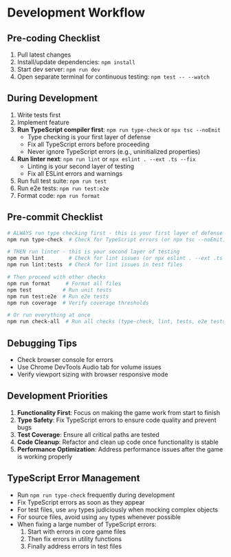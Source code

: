 # Development Workflow

## Pre-coding Checklist

1. Pull latest changes
2. Install/update dependencies: `npm install`
3. Start dev server: `npm run dev`
4. Open separate terminal for continuous testing: `npm test -- --watch`

## During Development

1. Write tests first
2. Implement feature
3. **Run TypeScript compiler first**: `npm run type-check` or `npx tsc --noEmit`
   - Type checking is your first layer of defense
   - Fix all TypeScript errors before proceeding
   - Never ignore TypeScript errors (e.g., uninitialized properties)
4. **Run linter next**: `npm run lint` or `npx eslint . --ext .ts --fix`
   - Linting is your second layer of testing
   - Fix all ESLint errors and warnings
5. Run full test suite: `npm run test`
6. Run e2e tests: `npm run test:e2e`
7. Format code: `npm run format`

## Pre-commit Checklist

```bash
# ALWAYS run type checking first - this is your first layer of defense
npm run type-check  # Check for TypeScript errors (or npx tsc --noEmit)

# THEN run linter - this is your second layer of testing
npm run lint        # Check for lint issues (or npx eslint . --ext .ts --fix)
npm run lint:tests  # Check for lint issues in test files

# Then proceed with other checks
npm run format     # Format all files
npm test          # Run unit tests
npm run test:e2e  # Run e2e tests
npm run coverage  # Verify coverage thresholds

# Or run everything at once
npm run check-all  # Run all checks (type-check, lint, tests, e2e tests)
```

## Debugging Tips

- Check browser console for errors
- Use Chrome DevTools Audio tab for volume issues
- Verify viewport sizing with browser responsive mode

## Development Priorities

1. **Functionality First**: Focus on making the game work from start to finish
2. **Type Safety**: Fix TypeScript errors to ensure code quality and prevent bugs
3. **Test Coverage**: Ensure all critical paths are tested
4. **Code Cleanup**: Refactor and clean up code once functionality is stable
5. **Performance Optimization**: Address performance issues after the game is working properly

## TypeScript Error Management

- Run `npm run type-check` frequently during development
- Fix TypeScript errors as soon as they appear
- For test files, use `any` types judiciously when mocking complex objects
- For source files, avoid using `any` types whenever possible
- When fixing a large number of TypeScript errors:
  1. Start with errors in core game files
  2. Then fix errors in utility functions
  3. Finally address errors in test files
